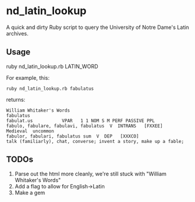 # nd_latin_lookup
A quick and dirty Ruby script to query the University of Notre Dame's Latin archives.

## Usage

ruby nd_latin_lookup.rb LATIN_WORD

For example, this:

```
ruby nd_latin_lookup.rb fabulatus
```
returns:

```
William Whitaker's Words
fabulatus
fabulat.us           VPAR   1 1 NOM S M PERF PASSIVE PPL
fabulo, fabulare, fabulavi, fabulatus  V  INTRANS   [FXXEE]    Medieval  uncommon
fabulor, fabulari, fabulatus sum  V  DEP   [XXXCO]
talk (familiarly), chat, converse; invent a story, make up a fable;
```

## TODOs
1. Parse out the html more cleanly, we're still stuck with "William Whitaker's Words"
2. Add a flag to allow for English->Latin
3. Make a gem
